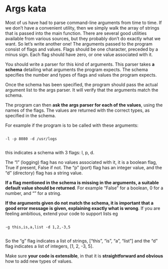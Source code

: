 Args kata
=========

Most of us have had to parse command-line arguments from time to time. If we don’t have a convenient utility, then we simply walk the array of strings that is passed into the main function. There are several good utilities available from various sources, but they probably don’t do exactly what we want. So let’s write another one!
The arguments passed to the program consist of flags and values. Flags should be one character, preceded by a minus sign. Each flag should have zero, or one value associated with it.

You should write a parser for this kind of arguments. This parser takes **a schema** detailing what arguments the program expects. The schema specifies the number and types of flags and values the program expects.

Once the schema has been specified, the program should pass the actual argument list to the args parser. It will verify that the arguments match the schema.

The program can then **ask the args parser for each of the values**, using the names of the flags. The values are returned with the correct types, as specified in the schema.

For example if the program is to be called with these arguments:
<pre><code>
-l -p 8080 -d /usr/logs

</code></pre>

this indicates a schema with 3 flags: l, p, d.

The “l” (logging) flag has no values associated with it, it is a boolean flag, True if present, False if not.
The “p” (port) flag has an integer value, and the “d” (directory) flag has a string value.

**If a flag mentioned in the schema is missing in the arguments, a suitable default value should be returned**. For example “False” for a boolean, 0 for a number, and “” for a string.

**If the arguments given do not match the schema, it is important that a good error message is given, explaining exactly what is wrong**.
If you are feeling ambitious, extend your code to support lists eg

<pre><code>
-g this,is,a,list -d 1,2,-3,5

</code></pre>

So the “g” flag indicates a list of strings, [“this”, “is”, “a”, “list”] and the “d” flag indicates a list of integers, [1, 2, -3, 5].

Make sure **your code is extensible**, in that it is **straightforward and obvious** how to add new types of values.